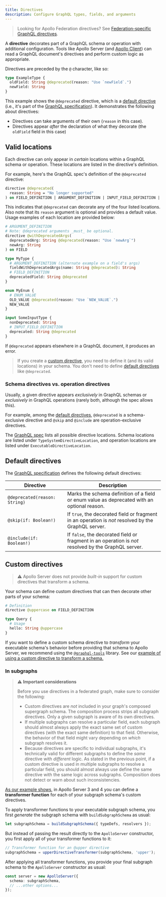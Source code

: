 ```yaml
---
title: Directives
description: Configure GraphQL types, fields, and arguments
---
```


> Looking for Apollo Federation directives? See [Federation-specific GraphQL directives](/federation/federated-types/federated-directives/).

A **directive** decorates part of a GraphQL schema or operation with additional configuration. Tools like Apollo Server (and [Apollo Client](/react/local-state/managing-state-with-field-policies/#querying)) can read a GraphQL document's directives and perform custom logic as appropriate.

Directives are preceded by the `@` character, like so:

```graphql {2} title="schema.graphql"
type ExampleType {
  oldField: String @deprecated(reason: "Use `newField`.")
  newField: String
}
```

This example shows the `@deprecated` directive, which is a [default directive](#default-directives) (i.e., it's part of the [GraphQL specification](http://spec.graphql.org/June2018/#sec--deprecated)). It demonstrates the following about directives:

- Directives can take arguments of their own (`reason` in this case).
- Directives appear _after_ the declaration of what they decorate (the `oldField` field in this case)

## Valid locations

Each directive can only appear in _certain_ locations within a GraphQL schema or operation. These locations are listed in the directive's definition.

For example, here's the GraphQL spec's definition of the `@deprecated` directive:

```graphql
directive @deprecated(
  reason: String = "No longer supported"
) on FIELD_DEFINITION | ARGUMENT_DEFINITION | INPUT_FIELD_DEFINITION | ENUM_VALUE
```

This indicates that `@deprecated` can decorate any of the four listed locations. Also note that its `reason` argument is optional and provides a default value. Usage examples of each location are provided below:

```graphql title="schema.graphql"
# ARGUMENT_DEFINITION
# Note: @deprecated arguments _must_ be optional.
directive @withDeprecatedArgs(
  deprecatedArg: String @deprecated(reason: "Use `newArg`")
  newArg: String
) on FIELD

type MyType {
  # ARGUMENT_DEFINITION (alternate example on a field's args)
  fieldWithDeprecatedArgs(name: String @deprecated): String
  # FIELD_DEFINITION
  deprecatedField: String @deprecated
}

enum MyEnum {
  # ENUM_VALUE
  OLD_VALUE @deprecated(reason: "Use `NEW_VALUE`.")
  NEW_VALUE
}

input SomeInputType {
  nonDeprecated: String
  # INPUT_FIELD_DEFINITION
  deprecated: String @deprecated
}
```

If `@deprecated` appears elsewhere in a GraphQL document, it produces an error.

> If you create a [custom directive](#custom-directives), you need to define it (and its valid locations) in your schema. You don't need to define [default directives](#default-directives) like `@deprecated`.

### Schema directives vs. operation directives

Usually, a given directive appears _exclusively_ in GraphQL schemas or _exclusively_ in GraphQL operations (rarely both, although the spec allows this).

For example, among the [default directives](#default-directives), `@deprecated` is a schema-exclusive directive and `@skip` and `@include` are operation-exclusive directives.

The [GraphQL spec](https://spec.graphql.org/June2018/#sec-Type-System.Directives) lists all possible directive locations. Schema locations are listed under `TypeSystemDirectiveLocation`, and operation locations are listed under `ExecutableDirectiveLocation`.

## Default directives

The [GraphQL specification](http://spec.graphql.org/June2018/#sec-Type-System.Directives) defines the following default directives:

| Directive | Description |
|-----------|-------------|
| `@deprecated(reason: String)` | Marks the schema definition of a field or enum value as deprecated with an optional reason. |
| `@skip(if: Boolean!)` | If `true`, the decorated field or fragment in an operation is _not_ resolved by the GraphQL server. |
| `@include(if: Boolean!)` | If `false`, the decorated field or fragment in an operation is _not_ resolved by the GraphQL server. |

## Custom directives 

> ⚠️ Apollo Server does not provide _built-in_ support for custom directives that transform a schema. 

Your schema can define custom directives that can then decorate other parts of your schema:

```graphql
# Definition
directive @uppercase on FIELD_DEFINITION

type Query {
  # Usage
  hello: String @uppercase
}
```

If you want to define a custom schema directive to _transform_ your executable schema's behavior before providing that schema to Apollo Server, we recommend using the [`@graphql-tools`](https://www.the-guild.dev/graphql/tools/docs/schema-directives) library. See our [example of using a custom directive to transform a schema.](https://github.com/apollographql/docs-examples/tree/main/apollo-server/v4/custom-directives/upper-case-directive)

### In subgraphs

> ⚠️ **Important considerations**
>
> Before you use directives in a federated graph, make sure to consider the following:
>
> - Custom directives are _not_ included in your graph's composed supergraph schema. The composition process strips all subgraph directives. Only a given subgraph is aware of its own directives.
> - If multiple subgraphs can resolve a particular field, each subgraph should almost always apply the exact same set of custom directives (with the exact same definition) to that field. Otherwise, the behavior of that field might vary depending on _which_ subgraph resolves it.
> - Because directives are specific to individual subgraphs, it's technically valid for different subgraphs to define the _same_ directive with _different_ logic. As stated in the previous point, if a custom directive is used in multiple subgraphs to resolve a particular field, you should almost always use define the same directive with the same logic across subgraphs. Composition does not detect or warn about such inconsistencies.

[As our example shows](https://github.com/apollographql/docs-examples/blob/main/apollo-server/v4/custom-directives/upper-case-directive/src/index.ts), in Apollo Server 3 and 4 you can define a **transformer function** for each of your subgraph schema's custom directives.

To apply transformer functions to your executable subgraph schema, you first _generate_ the subgraph schema with `buildSubgraphSchema` as usual:

<MultiCodeBlock>

```ts
let subgraphSchema = buildSubgraphSchema({ typeDefs, resolvers });
```

</MultiCodeBlock>

But instead of passing the result directly to the `ApolloServer` constructor, you first apply all of your transformer functions to it:

<MultiCodeBlock>

```ts
// Transformer function for an @upper directive
subgraphSchema = upperDirectiveTransformer(subgraphSchema, 'upper');
```

</MultiCodeBlock>

After applying all transformer functions, you provide your final subgraph schema to the `ApolloServer` constructor as usual:

<MultiCodeBlock>

```ts
const server = new ApolloServer({
  schema: subgraphSchema,
  // ...other options...
});
```

</MultiCodeBlock>

